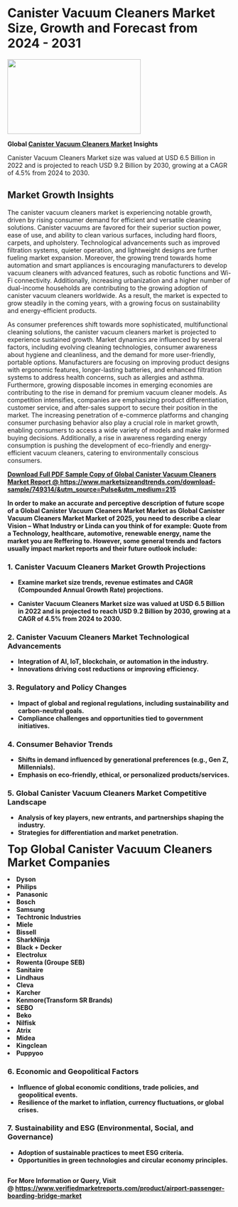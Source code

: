 <H1>Canister Vacuum Cleaners Market Size, Growth and Forecast from 2024 - 2031</H1><img class="aligncenter size-medium wp-image-584254" src="https://thirdeyenews.in/wp-content/uploads/2024/09/Global-Market-Research-300x168.jpeg" alt="" width="300" height="168" /><p><strong>Global&nbsp;<a href="https://www.marketsizeandtrends.com/download-sample/749314/&amp;utm_source=Pulse&amp;utm_medium=215">Canister Vacuum Cleaners Market</a> Insights</strong></p><p>Canister Vacuum Cleaners Market size was valued at USD 6.5 Billion in 2022 and is projected to reach USD 9.2 Billion by 2030, growing at a CAGR of 4.5% from 2024 to 2030.</p><p><h2>Market Growth Insights</h2> <p>The canister vacuum cleaners market is experiencing notable growth, driven by rising consumer demand for efficient and versatile cleaning solutions. Canister vacuums are favored for their superior suction power, ease of use, and ability to clean various surfaces, including hard floors, carpets, and upholstery. Technological advancements such as improved filtration systems, quieter operation, and lightweight designs are further fueling market expansion. Moreover, the growing trend towards home automation and smart appliances is encouraging manufacturers to develop vacuum cleaners with advanced features, such as robotic functions and Wi-Fi connectivity. Additionally, increasing urbanization and a higher number of dual-income households are contributing to the growing adoption of canister vacuum cleaners worldwide. As a result, the market is expected to grow steadily in the coming years, with a growing focus on sustainability and energy-efficient products.</p> <p><strong><a href="#"></a></strong></p> <p>As consumer preferences shift towards more sophisticated, multifunctional cleaning solutions, the canister vacuum cleaners market is projected to experience sustained growth. Market dynamics are influenced by several factors, including evolving cleaning technologies, consumer awareness about hygiene and cleanliness, and the demand for more user-friendly, portable options. Manufacturers are focusing on improving product designs with ergonomic features, longer-lasting batteries, and enhanced filtration systems to address health concerns, such as allergies and asthma. Furthermore, growing disposable incomes in emerging economies are contributing to the rise in demand for premium vacuum cleaner models. As competition intensifies, companies are emphasizing product differentiation, customer service, and after-sales support to secure their position in the market. The increasing penetration of e-commerce platforms and changing consumer purchasing behavior also play a crucial role in market growth, enabling consumers to access a wide variety of models and make informed buying decisions. Additionally, a rise in awareness regarding energy consumption is pushing the development of eco-friendly and energy-efficient vacuum cleaners, catering to environmentally conscious consumers.</p> <p><strong><a href="#"></p><p><span class=""><strong>Download Full PDF Sample Copy of Global Canister Vacuum Cleaners Market Report</strong> @ <a href="https://www.marketsizeandtrends.com/download-sample/749314/&amp;utm_source=Pulse&amp;utm_medium=215" target="_blank">https://www.marketsizeandtrends.com/download-sample/749314/&amp;utm_source=Pulse&amp;utm_medium=215</a></span></p><p>In order to make an accurate and perceptive description of future scope of a Global&nbsp;Canister Vacuum Cleaners Market Market as Global&nbsp;Canister Vacuum Cleaners Market Market of 2025, you need to describe a clear Vision &ndash; What Industry or Linda can you think of for example: Quote from a Technology, healthcare, automotive, renewable energy, name the market you are Reffering to. However, some general trends and factors usually impact market reports and their future outlook include:</p><h3>1.&nbsp;<strong>Canister Vacuum Cleaners Market Growth Projections</strong></h3><ul><li>Examine market size trends, revenue estimates and CAGR (Compounded Annual Growth Rate) projections.</li><li><p>Canister Vacuum Cleaners Market size was valued at USD 6.5 Billion in 2022 and is projected to reach USD 9.2 Billion by 2030, growing at a CAGR of 4.5% from 2024 to 2030.</p></li></ul><h3>2.&nbsp;<strong>Canister Vacuum Cleaners Market Technological Advancements</strong></h3><ul><li>Integration of AI, IoT, blockchain, or automation in the industry.</li><li>Innovations driving cost reductions or improving efficiency.</li></ul><h3>3.&nbsp;<strong>Regulatory and Policy Changes</strong></h3><ul><li>Impact of global and regional regulations, including sustainability and carbon-neutral goals.</li><li>Compliance challenges and opportunities tied to government initiatives.</li></ul><h3>4.&nbsp;<strong>Consumer Behavior Trends</strong></h3><ul><li>Shifts in demand influenced by generational preferences (e.g., Gen Z, Millennials).</li><li>Emphasis on eco-friendly, ethical, or personalized products/services.</li></ul><h3>5.&nbsp;<strong>Global Canister Vacuum Cleaners Market Competitive Landscape</strong></h3><ul><li>Analysis of key players, new entrants, and partnerships shaping the industry.</li><li>Strategies for differentiation and market penetration.</li></ul><p data-pm-slice="1 1 []"><span style="color: inherit; font-family: inherit; font-size: 25px;">Top Global Canister Vacuum Cleaners Market Companies</span></p><div class="" data-test-id=""><p><li>Dyson</li><li> Philips</li><li> Panasonic</li><li> Bosch</li><li> Samsung</li><li> Techtronic Industries</li><li> Miele</li><li> Bissell</li><li> SharkNinja</li><li> Black + Decker</li><li> Electrolux</li><li> Rowenta (Groupe SEB)</li><li> Sanitaire</li><li> Lindhaus</li><li> Cleva</li><li> Karcher</li><li> Kenmore(Transform SR Brands)</li><li> SEBO</li><li> Beko</li><li> Nilfisk</li><li> Atrix</li><li> Midea</li><li> Kingclean</li><li> Puppyoo</li></p></div><h3>6.&nbsp;<strong>Economic and Geopolitical Factors</strong></h3><ul><li>Influence of global economic conditions, trade policies, and geopolitical events.</li><li>Resilience of the market to inflation, currency fluctuations, or global crises.</li></ul><h3>7.&nbsp;<strong>Sustainability and ESG (Environmental, Social, and Governance)</strong></h3><ul><li>Adoption of sustainable practices to meet ESG criteria.</li><li>Opportunities in green technologies and circular economy principles.</li></ul><h2><strong style="font-size: 14px;">For More Information or Query, Visit @&nbsp;</strong><a style="background-color: #ffffff; font-size: 14px;" href="https://www.marketsizeandtrends.com/report/canister-vacuum-cleaners-market/" target="_blank">https://www.verifiedmarketreports.com/product/airport-passenger-boarding-bridge-market</a></h2>
